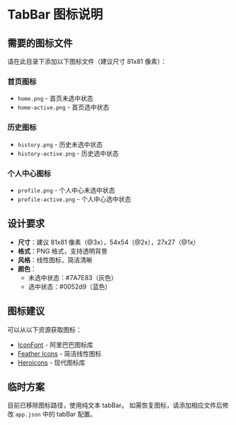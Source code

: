 # TabBar 图标说明

## 需要的图标文件

请在此目录下添加以下图标文件（建议尺寸 81x81 像素）：

### 首页图标
- `home.png` - 首页未选中状态
- `home-active.png` - 首页选中状态

### 历史图标  
- `history.png` - 历史未选中状态
- `history-active.png` - 历史选中状态

### 个人中心图标
- `profile.png` - 个人中心未选中状态  
- `profile-active.png` - 个人中心选中状态

## 设计要求

- **尺寸**：建议 81x81 像素（@3x），54x54（@2x），27x27（@1x）
- **格式**：PNG 格式，支持透明背景
- **风格**：线性图标，简洁清晰
- **颜色**：
  - 未选中状态：#7A7E83（灰色）
  - 选中状态：#0052d9（蓝色）

## 图标建议

可以从以下资源获取图标：
- [IconFont](https://www.iconfont.cn/) - 阿里巴巴图标库
- [Feather Icons](https://feathericons.com/) - 简洁线性图标
- [Heroicons](https://heroicons.com/) - 现代图标库

## 临时方案

目前已移除图标路径，使用纯文本 tabBar。
如需恢复图标，请添加相应文件后修改 `app.json` 中的 tabBar 配置。 